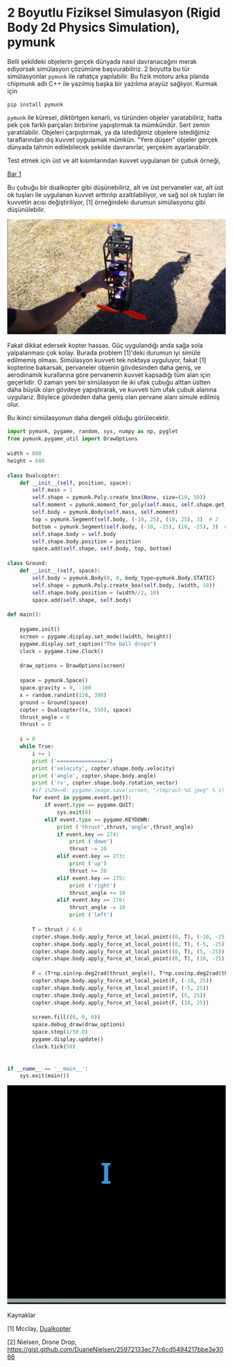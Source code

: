 # 2 Boyutlu Fiziksel Simulasyon (Rigid Body 2d Physics Simulation), pymunk

Belli şekildeki objelerin gerçek dünyada nasıl davranacağını merak
ediyorsak simülasyon çözümüne başvurabiliriz. 2 boyutta bu tür
simülasyonlar `pymunk` ile rahatça yapılabilir. Bu fizik motoru arka
planda chipmunk adlı C++ ile yazılmış başka bir yazılıma arayüz
sağlıyor. Kurmak için

```
pip install pymunk
```

`pymunk` ile küresel, diktörtgen kenarlı, vs türünden objeler
yaratabiliriz, hatta pek çok farklı parçaları birbirine yapıştırmak ta
mümkündür. Sert zemin yaratılabilir. Objeleri çarpıştırmak, ya da
istediğimiz objelere istediğimiz taraflarından dış kuvvet uygulamak
mümkün. "Yere düşen" objeler gerçek dünyada tahmin edilebilecek
şekilde davranırlar, yerçekim ayarlanabilir.

Test etmek için üst ve alt kısımlarından kuvvet uygulanan bir çubuk örneği,

[Bar 1](bar1.py)

Bu çubuğu bir dualkopter gibi düşünebiliriz, alt ve üst pervaneler
var, alt üst ok tuşları ile uygulanan kuvvet arttırılıp
azaltılabiliyor, ve sağ sol ok tuşları ile kuvvetin acısı
değiştiriliyor, [1] örneğindeki durumun simülasyonu gibi
düşünülebilir.

![](mcclay2.jpg)

Fakat dikkat edersek kopter hassas. Güç uygulandığı anda sağa sola
yalpalanması çok kolay. Burada problem [1]'deki durumun iyi simüle
edilmemiş olması. Simülasyon kuvveti tek noktaya uyguluyor, fakat [1]
kopterine bakarsak, pervaneler objenin gövdesinden daha geniş, ve
aerodinamik kurallarına göre pervanenin kuvvet kapsadığı tüm alan için
geçerlidir. O zaman yeni bir simülasyon ile iki ufak çubuğu alttan
üstten daha büyük olan gövdeye yapıştırarak, ve kuvveti tüm ufak çubuk
alanına uygularız. Böylece gövdeden daha geniş olan pervane alanı
simule edilmiş olur.

Bu ikinci simülasyonun daha dengeli olduğu görülecektir. 

```python
import pymunk, pygame, random, sys, numpy as np, pyglet
from pymunk.pygame_util import DrawOptions

width = 600
height = 600

class Dualcopter:
    def __init__(self, position, space):
        self.mass = 1
        self.shape = pymunk.Poly.create_box(None, size=(10, 50))
        self.moment = pymunk.moment_for_poly(self.mass, self.shape.get_vertices())
        self.body = pymunk.Body(self.mass, self.moment)
        top = pymunk.Segment(self.body, (-10, 25), (10, 25), 3)  # 2        
        bottom = pymunk.Segment(self.body, (-10, -25), (10, -25), 3)  # 2        
        self.shape.body = self.body
        self.shape.body.position = position
        space.add(self.shape, self.body, top, bottom)

class Ground:
    def __init__(self, space):
        self.body = pymunk.Body(0, 0, body_type=pymunk.Body.STATIC)
        self.shape = pymunk.Poly.create_box(self.body, (width, 10))
        self.shape.body.position = (width//2, 10)
        space.add(self.shape, self.body)

def main():

    pygame.init()
    screen = pygame.display.set_mode((width, height))
    pygame.display.set_caption("The ball drops")
    clock = pygame.time.Clock()

    draw_options = DrawOptions(screen)

    space = pymunk.Space()
    space.gravity = 0, -100
    x = random.randint(120, 380)
    ground = Ground(space)
    copter = Dualcopter((x, 550), space)
    thrust_angle = 0
    thrust = 0

    i = 0
    while True:
        i += 1
        print ('================')
        print ('velocity', copter.shape.body.velocity)
        print ('angle', copter.shape.body.angle)
        print ('rv', copter.shape.body.rotation_vector)
        #if i%20==0: pygame.image.save(screen, "/tmp/out-%d.jpeg" % i)
        for event in pygame.event.get():
            if event.type == pygame.QUIT:
                sys.exit(0)
            elif event.type == pygame.KEYDOWN:
                print ('thrust',thrust,'angle',thrust_angle)
                if event.key == 274:
                    print ('down')
                    thrust -= 20
                elif event.key == 273:
                    print ('up')
                    thrust += 20
                elif event.key == 275:
                    print ('right')
                    thrust_angle += 10
                elif event.key == 276:
                    thrust_angle -= 10
                    print ('left')

        T = thrust / 6.0
        copter.shape.body.apply_force_at_local_point((0, T), (-10, -25))
        copter.shape.body.apply_force_at_local_point((0, T), (-5, -25))
        copter.shape.body.apply_force_at_local_point((0, T), (5, -25))
        copter.shape.body.apply_force_at_local_point((0, T), (10, -25))

        F = (T*np.sin(np.deg2rad(thrust_angle)), T*np.cos(np.deg2rad(thrust_angle)))
        copter.shape.body.apply_force_at_local_point(F, (-10, 25))
        copter.shape.body.apply_force_at_local_point(F, (-5, 25))
        copter.shape.body.apply_force_at_local_point(F, (5, 25))
        copter.shape.body.apply_force_at_local_point(F, (10, 25))

        screen.fill((0, 0, 0))
        space.debug_draw(draw_options)
        space.step(1/50.0)
        pygame.display.update()
        clock.tick(50)


if __name__ == '__main__':
    sys.exit(main())
```

![](bar2.png)


Kaynaklar

[1] Mcclay, [Dualkopter](https://youtu.be/b14_XQ5nd2A)

[2] Nielsen, Drone Drop, https://gist.github.com/DuaneNielsen/25972133ec77c6cd5494217bbe3e3066

